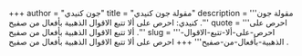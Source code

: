 +++
author = "جون كنيدي"
title = "مقولة جون كنيدي"
description = '''مقولة جون كنيدي: احرص على ألا تتبع الاقوال الذهبية بأفعال من صفيح .'''
quote = '''احرص على ألا تتبع الاقوال الذهبية بأفعال من صفيح .'''
slug = '''احرص-على-ألا-تتبع-الاقوال-الذهبية-بأفعال-من-صفيح'''
+++
احرص على ألا تتبع الاقوال الذهبية بأفعال من صفيح .
